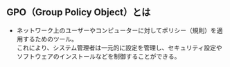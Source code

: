 ## GPO（Group Policy Object）とは
- ネットワーク上のユーザーやコンピューターに対してポリシー（規則）を適用するためのツール。  
  これにより、システム管理者は一元的に設定を管理し、セキュリティ設定やソフトウェアのインストールなどを制御することができる。
